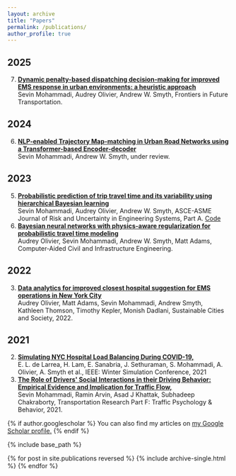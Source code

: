 ```yaml
---
layout: archive
title: "Papers"
permalink: /publications/
author_profile: true
---
```


2025
----
7. [**Dynamic penalty-based dispatching decision-making for improved EMS response in urban environments: a heuristic approach**](https://www.frontiersin.org/journals/future-transportation/articles/10.3389/ffutr.2025.1540502/abstract)\
Sevin Mohammadi, Audrey Olivier, Andrew W. Smyth, Frontiers in Future Transportation.

2024
----
6. [**NLP-enabled Trajectory Map-matching in Urban Road Networks using a Transformer-based Encoder-decoder**](https://doi.org/10.48550/arXiv.2404.12460)\
Sevin Mohammadi, Andrew W. Smyth, under review.

2023
----
5. [**Probabilistic prediction of trip travel time and its variability using hierarchical Bayesian learning**](https://doi.org/10.1061/AJRUA6.RUENG-981)\
Sevin Mohammadi, Audrey Olivier, Andrew W. Smyth, ASCE-ASME Journal of Risk and Uncertainty in Engineering Systems, Part A. [Code](https://github.com/sev-90/HierarchicalBayesianRegression)
4. [**Bayesian neural networks with physics-aware regularization for probabilistic travel time modeling**](https://doi.org/10.1111/mice.13047)\
Audrey Olivier, Sevin Mohammadi, Andrew W. Smyth, Matt Adams, Computer‐Aided Civil and Infrastructure Engineering.


2022
----
3. [**Data analytics for improved closest hospital suggestion for EMS operations in New York City**](https://www.sciencedirect.com/science/article/pii/S2210670722004188)\
Audrey Olivier, Matt Adams, Sevin Mohammadi, Andrew Smyth, Kathleen Thomson, Timothy Kepler, Monish Dadlani, Sustainable Cities and Society, 2022.


2021
----
2. [**Simulating NYC Hospital Load Balancing During COVID-19,**](https://doi.org/10.1109/WSC52266.2021.9715419)\
   E. L. de Larrea, H. Lam, E. Sanabria, J. Sethuraman, S. Mohammadi, A. Olivier, A. Smyth et al., IEEE: Winter Simulation Conference, 2021
1. [**The Role of Drivers' Social Interactions in their Driving Behavior: Empirical Evidence and Implication for Traffic Flow,**](https://doi.org/10.1016/j.trf.2021.04.002)\
   Sevin Mohammadi, Ramin Arvin, Asad J Khattak, Subhadeep Chakraborty, Transportation Research Part F: Traffic Psychology & Behavior, 2021.


{% if author.googlescholar %}
  You can also find my articles on <u><a href="{{author.googlescholar}}">my Google Scholar profile</a>.</u>
{% endif %}

{% include base_path %}

{% for post in site.publications reversed %}
  {% include archive-single.html %}
{% endfor %}

